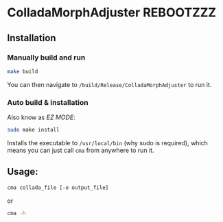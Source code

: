# ColladaMorphAdjuster REBOOTZZZ

## Installation

### Manually build and run
```sh
make build
```

You can then navigate to `/build/Release/ColladaMorphAdjuster` to run it.

### Auto build & installation
Also know as *EZ MODE*:

```sh
sudo make install
```

Installs the executable to `/usr/local/bin` (why sudo is required), which means you can just call `cma` from anywhere to run it.

## Usage:
```sh
cma collada_file [-o output_file]
```

or

```sh
cma -h
```

 
